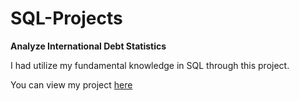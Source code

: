 # SQL-Projects

**Analyze International Debt Statistics**

I had utilize my fundamental knowledge in SQL through this project.

You can view my project [here](#https://github.com/NabillaAizuddin/SQL-Projects/blob/5c34a5ea987056af167e4059b57dec4fefdb3fc6/notebook.ipynb)
